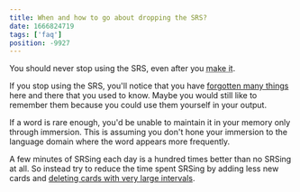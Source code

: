 ```yaml
---
title: When and how to go about dropping the SRS?
date: 1666824719
tags: ['faq']
position: -9927
---
```


You should never stop using the SRS,
even after you <abbr title="Master your target language">make it</abbr>.

If you stop using the SRS,
you'll notice that you have
[forgotten many things](how-much-reading-is-required-to-counteract-not-srsing.html)
here and there that you used to know.
Maybe you would still like to remember them because you could use them yourself in your output.

If a word is rare enough,
you'd be unable to maintain it in your memory only through immersion.
This is assuming you don't hone your immersion to the language domain
where the word appears more frequently.

A few minutes of SRSing each day is a hundred times better than no SRSing at all.
So instead try to reduce the time spent SRSing
by adding less new cards
and [deleting cards with very large intervals](how-to-review.html#card-retirement).
